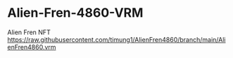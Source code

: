 # Alien-Fren-4860-VRM
Alien Fren NFT
https://raw.githubusercontent.com/timung1/AlienFren4860/branch/main/AlienFren4860.vrm
